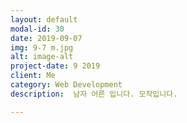 ```yaml
---
layout: default
modal-id: 30
date: 2019-09-07
img: 9-7 m.jpg
alt: image-alt
project-date: 9 2019
client: Me
category: Web Development
description:  남자 어른 입니다. 모작입니다.

---
```

